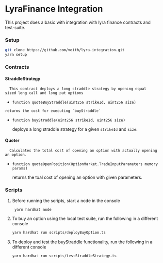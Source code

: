 # LyraFinance Integration

This project does a basic with integration with lyra finance contracts and test-suite.

### Setup
```bash
git clone https://github.com/voith/lyra-integration.git
yarn setup
```

### Contracts
   #### StraddleStrategy
      This contract deploys a long straddle strategy by opening equal sized long call and long put options
   - `function quoteBuyStraddle(uint256 strikeId, uint256 size)`
      
    returns the cost for executing `buyStraddle`
   
   - `function buyStraddle(uint256 strikeId, uint256 size)`
      

      deploys a long straddle strategy for a given `strikeId` and `size`.

   #### Quoter
      Calculates the total cost of opening an option with actually opening an option.
   - `function quoteOpenPosition(OptionMarket.TradeInputParameters memory params)`


      returns the toal cost of opening an option with given parameters.
      

### Scripts
1. Before running the scripts, start a node in the console
    ```bash
     yarn hardhat node
    ```
2. To buy an option using the local test suite, run the following in a different console
    ```bash
    yarn hardhat run scripts/deployBuyOption.ts
   ```
3. To deploy and test the buyStraddle functionality, run the following in a different console
   ```bash
   yarn hardhat run scripts/testStraddleStrategy.ts
   ```
